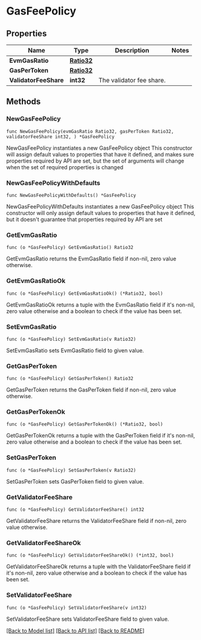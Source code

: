 # GasFeePolicy

## Properties

Name | Type | Description | Notes
------------ | ------------- | ------------- | -------------
**EvmGasRatio** | [**Ratio32**](Ratio32.md) |  | 
**GasPerToken** | [**Ratio32**](Ratio32.md) |  | 
**ValidatorFeeShare** | **int32** | The validator fee share. | 

## Methods

### NewGasFeePolicy

`func NewGasFeePolicy(evmGasRatio Ratio32, gasPerToken Ratio32, validatorFeeShare int32, ) *GasFeePolicy`

NewGasFeePolicy instantiates a new GasFeePolicy object
This constructor will assign default values to properties that have it defined,
and makes sure properties required by API are set, but the set of arguments
will change when the set of required properties is changed

### NewGasFeePolicyWithDefaults

`func NewGasFeePolicyWithDefaults() *GasFeePolicy`

NewGasFeePolicyWithDefaults instantiates a new GasFeePolicy object
This constructor will only assign default values to properties that have it defined,
but it doesn't guarantee that properties required by API are set

### GetEvmGasRatio

`func (o *GasFeePolicy) GetEvmGasRatio() Ratio32`

GetEvmGasRatio returns the EvmGasRatio field if non-nil, zero value otherwise.

### GetEvmGasRatioOk

`func (o *GasFeePolicy) GetEvmGasRatioOk() (*Ratio32, bool)`

GetEvmGasRatioOk returns a tuple with the EvmGasRatio field if it's non-nil, zero value otherwise
and a boolean to check if the value has been set.

### SetEvmGasRatio

`func (o *GasFeePolicy) SetEvmGasRatio(v Ratio32)`

SetEvmGasRatio sets EvmGasRatio field to given value.


### GetGasPerToken

`func (o *GasFeePolicy) GetGasPerToken() Ratio32`

GetGasPerToken returns the GasPerToken field if non-nil, zero value otherwise.

### GetGasPerTokenOk

`func (o *GasFeePolicy) GetGasPerTokenOk() (*Ratio32, bool)`

GetGasPerTokenOk returns a tuple with the GasPerToken field if it's non-nil, zero value otherwise
and a boolean to check if the value has been set.

### SetGasPerToken

`func (o *GasFeePolicy) SetGasPerToken(v Ratio32)`

SetGasPerToken sets GasPerToken field to given value.


### GetValidatorFeeShare

`func (o *GasFeePolicy) GetValidatorFeeShare() int32`

GetValidatorFeeShare returns the ValidatorFeeShare field if non-nil, zero value otherwise.

### GetValidatorFeeShareOk

`func (o *GasFeePolicy) GetValidatorFeeShareOk() (*int32, bool)`

GetValidatorFeeShareOk returns a tuple with the ValidatorFeeShare field if it's non-nil, zero value otherwise
and a boolean to check if the value has been set.

### SetValidatorFeeShare

`func (o *GasFeePolicy) SetValidatorFeeShare(v int32)`

SetValidatorFeeShare sets ValidatorFeeShare field to given value.



[[Back to Model list]](../README.md#documentation-for-models) [[Back to API list]](../README.md#documentation-for-api-endpoints) [[Back to README]](../README.md)



